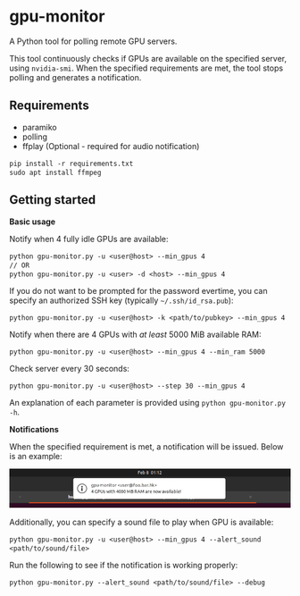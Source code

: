 # gpu-monitor

A Python tool for polling remote GPU servers.

This tool continuously checks if GPUs are available on the specified server, using `nvidia-smi`. When the specified requirements are met, the tool stops polling and generates a notification.

## Requirements

* paramiko
* polling
* ffplay (Optional - required for audio notification)

```
pip install -r requirements.txt
sudo apt install ffmpeg
```


## Getting started

**Basic usage**

Notify when 4 fully idle GPUs are available:

```
python gpu-monitor.py -u <user@host> --min_gpus 4
// OR
python gpu-monitor.py -u <user> -d <host> --min_gpus 4
```

If you do not want to be prompted for the password evertime, you can specify an authorized SSH key (typically `~/.ssh/id_rsa.pub`):

```
python gpu-monitor.py -u <user@host> -k <path/to/pubkey> --min_gpus 4
```

Notify when there are 4 GPUs with *at least* 5000 MiB available RAM:

```
python gpu-monitor.py -u <user@host> --min_gpus 4 --min_ram 5000
```

Check server every 30 seconds:

```
python gpu-monitor.py -u <user@host> --step 30 --min_gpus 4
```

An explanation of each parameter is provided using `python gpu-monitor.py -h`.


**Notifications**

When the specified requirement is met, a notification will be issued. Below is an example:

![](notification.png)

Additionally, you can specify a sound file to play when GPU is available:

```
python gpu-monitor.py -u <user@host> --min_gpus 4 --alert_sound <path/to/sound/file>
```

Run the following to see if the notification is working properly:

```
python gpu-monitor.py --alert_sound <path/to/sound/file> --debug
```
